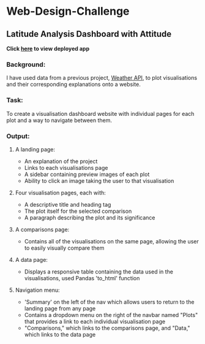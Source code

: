 # Web-Design-Challenge

## Latitude Analysis Dashboard with Attitude

**Click [here](https://catherinesloan.github.io/Web-Design-Challenge/Web%20Visualisations/index.html) to view deployed app**

### Background:
I have used data from a previous project, [Weather API](https://github.com/catherinesloan/python-api-challenge), to plot visualisations and their corresponding explanations onto a website.

### Task:
To create a visualisation dashboard website with individual pages for each plot and a way to navigate between them. 

### Output: 

1. A landing page:
   - An explanation of the project
   - Links to each visualisations page
   - A sidebar containing preview images of each plot
   - Ability to click an image taking the user to that visualisation

2. Four visualisation pages, each with:
   - A descriptive title and heading tag
   - The plot itself for the selected comparison
   - A paragraph describing the plot and its significance

3. A comparisons page:
   - Contains all of the visualisations on the same page, allowing the user to easily visually compare them

4. A data page:
   - Displays a responsive table containing the data used in the visualisations, used Pandas 'to_html' function
 
5. Navigation menu:
   - 'Summary' on the left of the nav which allows users to return to the landing page from any page
   - Contains a dropdown menu on the right of the navbar named "Plots" that provides a link to each individual visualisation page
   - "Comparisons," which links to the comparisons page, and "Data," which links to the data page

